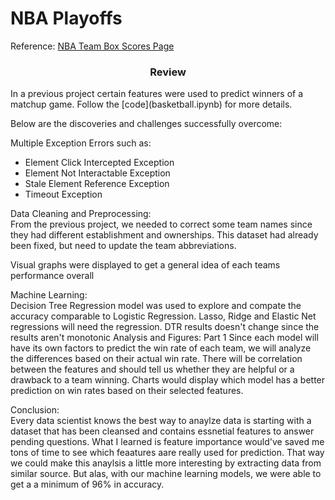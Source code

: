# NBA Playoffs 

Reference: [NBA Team Box Scores Page](https://www.nba.com/stats/teams/boxscores-traditional)


<h3 style="text-align: center;">Review</h3>
In a previous project certain features were used to predict winners of a matchup game.
Follow the [code](basketball.ipynb) for more details.


Below are the discoveries and challenges successfully overcome:

Multiple Exception Errors such as:

- Element Click Intercepted Exception
- Element Not Interactable Exception
- Stale Element Reference Exception
- Timeout Exception

Data Cleaning and Preprocessing: <br/>
From the previous project, we needed to correct some team names since they had different establishment and ownerships. This dataset had already been fixed, but need to update the team abbreviations.

Visual graphs were displayed to get a general idea of each teams performance overall

Machine Learning: <br/>
Decision Tree Regression model was used to explore and compate the accuracy comparable to Logistic Regression.
Lasso, Ridge and Elastic Net regressions will need the regression. DTR results doesn't change since the results aren't monotonic
Analysis and Figures: Part 1 Since each model will have its own factors to predict the win rate of each team, we will analyze the differences based on their actual win rate. There will be correlation between the features and should tell us whether they are helpful or a drawback to a team winning. Charts would display which model has a better prediction on win rates based on their selected features.

Conclusion: <br/>
Every data scientist knows the best way to anaylze data is starting with a dataset that has been cleansed and contains essnetial features to answer pending questions. What I learned is feature importance would've saved me tons of time to see which feaatures aare really used for prediction. That way we could make this anaylsis a little more interesting by extracting data from similar source. But alas, with our machine learning models, we were able to get a a minimum of 96% in accuracy.
